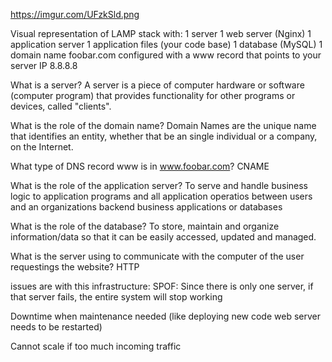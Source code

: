 https://imgur.com/UFzkSld.png

Visual representation of LAMP stack with:
1 server
1 web server (Nginx)
1 application server
1 application files (your code base)
1 database (MySQL)
1 domain name foobar.com configured with a www record that points to your server IP 8.8.8.8

What is a server?
A server is a piece of computer hardware or software (computer program) that provides functionality for other programs or devices, called "clients".

What is the role of the domain name?
Domain Names are the unique name that identifies an entity, whether that be an single individual or a company, on the Internet. 

What type of DNS record www is in www.foobar.com?
CNAME

What is the role of the application server?
To serve and handle business logic to application programs and all application operatios between users and an organizations backend business applications or databases

What is the role of the database?
To store, maintain  and organize information/data so that it can be easily accessed, updated and managed.

What is the server using to communicate with the computer of the user requestings the website?
HTTP

issues are with this infrastructure:
SPOF: Since there is only one server, if that server fails, the entire system will stop working

Downtime when maintenance needed (like deploying new code web server needs to be restarted)

Cannot scale if too much incoming traffic

